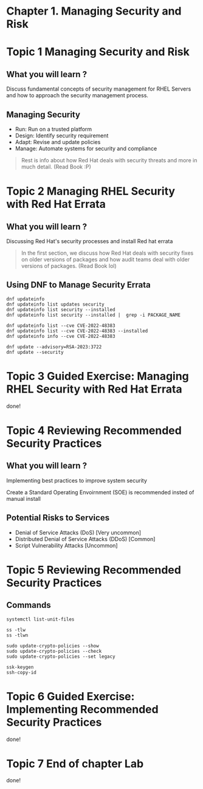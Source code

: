 # Chapter 1. Managing Security and Risk

# Topic 1 Managing Security and Risk
## What you will learn ?
Discuss fundamental concepts of security management for RHEL Servers and how to approach the security management process.

## Managing Security
- Run: Run on a trusted platform
- Design: Identify security requirement
- Adapt: Revise and update policies
- Manage: Automate systems for security and compliance

> Rest is info about how Red Hat deals with security threats and more in much detail. (Read Book :P)

# Topic 2 Managing RHEL Security with Red Hat Errata
## What you will learn ?
Discussing Red Hat's security processes and install Red hat errata

> In the first section, we discuss how Red Hat deals with security fixes on older versions of packages and how audit teams deal with older versions of packages. (Read Book lol)

## Using DNF to Manage Security Errata

```
dnf updateinfo 
dnf updateinfo list updates security
dnf updateinfo list security --installed
dnf updateinfo list security --installed |  grep -i PACKAGE_NAME

dnf updateinfo list --cve CVE-2022-48383
dnf updateinfo list --cve CVE-2022-48383 --installed
dnf updateinfo info --cve CVE-2022-48383

dnf update --advisory=RSA-2023:3722
dnf update --security
```

# Topic 3 Guided Exercise: Managing RHEL Security with Red Hat Errata
done!

# Topic 4 Reviewing Recommended Security Practices

## What you will learn ?
Implementing best practices to improve system security

Create a Standard Operating Envoirnment (SOE) is recommended insted of manual install

## Potential Risks to Services
- Denial of Service Attacks (DoS) [Very uncommon]
- Distributed Denial of Service Attacks (DDoS) [Common]
- Script Vulnerability Attacks [Uncommon]

# Topic 5 Reviewing Recommended Security Practices
## Commands

```
systemctl list-unit-files

ss -tlw
ss -tlwn

sudo update-crypto-policies --show
sudo update-crypto-policies --check
sudo update-crypto-policies --set legacy

ssk-keygen
ssh-copy-id
```

# Topic 6 Guided Exercise: Implementing Recommended Security Practices 
done!

# Topic 7 End of chapter Lab
done!
